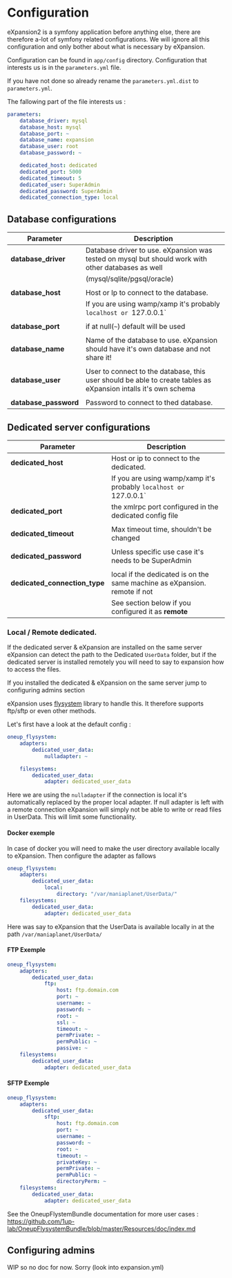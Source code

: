 
# Configuration

eXpansion2 is a symfony application before anything else, there are therefore a-lot of symfony related configurations. 
We will ignore all this configuration and only bother about what is necessary by eXpansion.

Configuration can be found in `app/config` directory. Configuration that interests us is in the `parameters.yml` file.

If you have not done so already rename the `parameters.yml.dist` to `parameters.yml`.

The fallowing part of the file interests us : 
```yaml
parameters:
    database_driver: mysql
    database_host: mysql
    database_port: ~
    database_name: expansion
    database_user: root
    database_password: ~

    dedicated_host: dedicated
    dedicated_port: 5000
    dedicated_timeout: 5
    dedicated_user: SuperAdmin
    dedicated_password: SuperAdmin
    dedicated_connection_type: local
```

## Database configurations

| Parameter             | Description |
| --------------------- | ----------- |
| **database_driver**   | Database driver to use. eXpansion was tested on mysql but should work with other databases as well |
|                       | (mysql/sqlite/pgsql/oracle) |
| | |
| **database_host**     | Host or Ip to connect to the database. |
|                       | If you are using wamp/xamp it's probably `localhost or `127.0.0.1` |
| | |
| **database_port**     | if at null(`~`) default will be used |
| | |
| **database_name**     | Name of the database to use. eXpansion should have it's own database and not share it!|
| | |
| **database_user**     | User to connect to the database, this user should be able to create tables as eXpansion intalls it's own schema |
| | |
| **database_password** | Password to connect to thed database. |

## Dedicated server configurations

| Parameter                 | Description |
| ---------------------     | ----------- |
| **dedicated_host**        | Host or ip to connect to the dedicated. |
|                           | If you are using wamp/xamp it's probably `localhost or `127.0.0.1` |
| **dedicated_port**        | the xmlrpc port configured in the dedicated config file |
| | | 
| **dedicated_timeout**     | Max timeout time, shouldn't be changed |
| | | 
| **dedicated_password**    | Unless specific use case it's needs to be SuperAdmin |
| | | 
| **dedicated_connection_type** | local if the dedicated is on the same machine as eXpansion. remote if not |
|                               | See section below if you configured it as **remote** | 
### Local / Remote dedicated. 

If the dedicated server & eXpansion are installed on the same server eXpansion can detect the path to the 
Dedicated `UserData` folder, but if the dedicated server is installed remotely you will need to say to expansion how
to access the files. 

If you installed the dedicated & eXpansion on the same server jump to configuring admins section

eXpansion uses [flysystem](https://github.com/thephpleague/flysystem) library to handle this. It therefore supports
ftp/sftp or even other methods. 

Let's first have a look at the default config : 
```yaml
oneup_flysystem:
    adapters:
        dedicated_user_data:
            nulladapter: ~

    filesystems:
        dedicated_user_data:
            adapter: dedicated_user_data
```

Here we are using the `nulladapter` if the connection is local it's automatically replaced by the proper local adapter.
If null adapter is left with a remote connection eXpansion will simply not be able to write or read files in UserData. 
This will limit some functionality.

#### Docker exemple 

In case of docker you will need to make the user directory available locally to eXpansion. 
Then configure the adapter as fallows

```yaml
oneup_flysystem:
    adapters:
        dedicated_user_data:
            local:
                directory: "/var/maniaplanet/UserData/"
    filesystems:
        dedicated_user_data:
            adapter: dedicated_user_data
```

Here was say to eXpansion that the UserData is available locally in at the path `/var/maniaplanet/UserData/`

#### FTP Exemple 

```yaml
oneup_flysystem:
    adapters:
        dedicated_user_data:
            ftp:
                host: ftp.domain.com
                port: ~
                username: ~
                password: ~
                root: ~
                ssl: ~
                timeout: ~
                permPrivate: ~
                permPublic: ~
                passive: ~
    filesystems:
        dedicated_user_data:
            adapter: dedicated_user_data
```

#### SFTP Exemple 

```yaml
oneup_flysystem:
    adapters:
        dedicated_user_data:
            sftp:
                host: ftp.domain.com
                port: ~
                username: ~
                password: ~
                root: ~
                timeout: ~
                privateKey: ~
                permPrivate: ~
                permPublic: ~
                directoryPerm: ~
    filesystems:
        dedicated_user_data:
            adapter: dedicated_user_data
```

See the OneupFlystemBundle documentation for more user cases : https://github.com/1up-lab/OneupFlysystemBundle/blob/master/Resources/doc/index.md

## Configuring admins 

WIP so no doc for now. Sorry (look into expansion.yml)